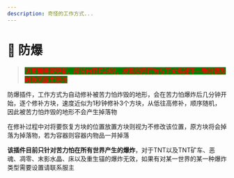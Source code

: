 ```yaml
---
description: 奇怪的工作方式...
---
```


# 🌾 防爆

> <mark style="color:red;background-color:green;">**该页面需要更新，部分内容已过时，发现实际行为与下文描述不一致时请及时联系服主更改**</mark>

防爆插件，工作方式为自动修补被苦力怕炸毁的地形，会在苦力怕爆炸后几分钟开始，逐个修补方块，速度近似为1秒钟修补3个方块，从低往高修补，顺序随机，因此被苦力怕炸毁的地形不会产生掉落物

在修补过程中对将要恢复方块的位置放置方块则视为不修改该位置，原方块将会掉落为掉落物，若为容器则容器内物品一并掉落

**该插件目前只针对苦力怕在所有世界产生的爆炸**，对于TNT以及TNT矿车、恶魂、凋零、末影水晶、床以及重生锚的爆炸无效，如果有对某一世界的某一种爆炸类型需要设置请联系服主
